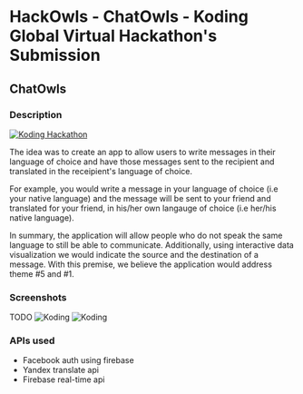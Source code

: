 # HackOwls - ChatOwls - Koding Global Virtual Hackathon's Submission

## ChatOwls

### Description

[![Koding Hackathon](images/badge.png?raw=true "Koding Hackathon")](https://koding.com/Hackathon)

The idea was to create an app to allow users to write messages in their language of choice and have those messages sent to the recipient and translated in the receipient's language of choice. 

For example, you would write a message in your language of choice (i.e your native language) and the message will be sent to your friend and translated for your friend, in his/her own langauge of choice (i.e her/his native language).

In summary, the application will allow people who do not speak the same language to still be able to communicate. 
Additionally, using interactive data visualization we would indicate the source and the destination of a message. 
With this premise, we believe the application would address theme #5 and #1.

### Screenshots
TODO
![Koding](https://koding.com/a/site.landing/images/slideshow/2x/ss-terminal.png "Koding")
![Koding](https://koding.com/a/site.landing/images/slideshow/2x/ss-ide.png "Koding")

### APIs used
- Facebook auth using firebase
- Yandex translate api
- Firebase real-time api
